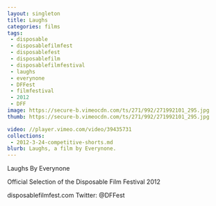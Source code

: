 ```yaml
---
layout: singleton
title: Laughs
categories: films
tags:
 - disposable
 - disposablefilmfest
 - disposablefest
 - disposablefilm
 - disposablefilmfestival
 - laughs
 - everynone
 - DFFest
 - filmfestival
 - 2012
 - DFF
image: https://secure-b.vimeocdn.com/ts/271/992/271992101_295.jpg
thumb: https://secure-b.vimeocdn.com/ts/271/992/271992101_295.jpg

video: //player.vimeo.com/video/39435731
collections:
 - 2012-3-24-competitive-shorts.md
blurb: Laughs, a film by Everynone.
---
```


Laughs
By Everynone

Official Selection of the Disposable Film Festival 2012

disposablefilmfest.com
Twitter: @DFFest